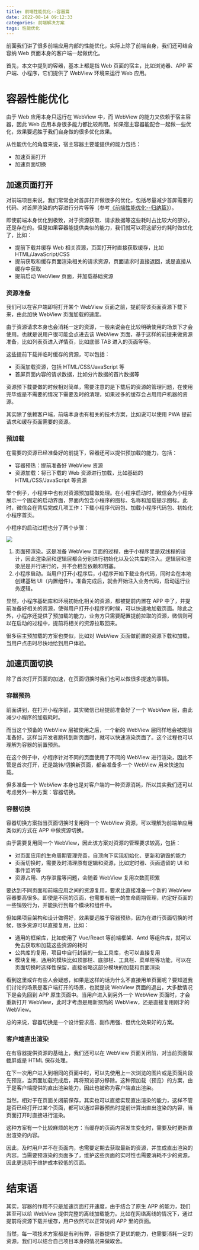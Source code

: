 ```yaml
---
title: 前端性能优化--容器篇
date: 2022-08-14 09:12:33
categories: 前端解决方案
tags: 性能优化
---
```


前面我们讲了很多前端应用内部的性能优化，实际上除了前端自身，我们还可结合容纳 Web 页面本身的客户端一起做优化。

<!--more-->

首先，本文中提到的容器，基本上都是指 Web 页面的宿主，比如浏览器、APP 客户端、小程序，它们提供了 WebView 环境来运行 Web 应用。

# 容器性能优化

由于 Web 应用本身只运行在 WebView 中，而 WebView 的能力又依赖于宿主容器，因此 Web 应用本身很多能力都比较局限。如果宿主容器能配合一起做一些优化，效果要远胜于我们自身做的很多优化效果。

从性能优化的角度来说，宿主容器主要能提供的能力包括：

- 加速页面打开
- 加速页面切换

## 加速页面打开

对前端项目来说，我们常常会对首屏打开做很多的优化，包括尽量减少首屏需要的代码、对首屏渲染的内容进行分片等等（参考[《前端性能优化--归纳篇》](https://godbasin.github.io/2022/03/06/front-end-performance-optimization/)）。

即使前端本身优化到极致，对于资源获取、请求数据等这些耗时占比较大的部分，还是存在的。但是如果容器能提供类似的能力，我们就可以将这部分的耗时做优化了，比如：

- 提前下载并缓存 Web 相关资源，页面打开时直接获取缓存，比如 HTML/JavaScript/CSS
- 提前获取和缓存页面渲染相关的请求资源，页面请求时直接返回，或是直接从缓存中获取
- 提前启动 WebView 页面，并加载基础资源

### 资源准备

我们可以在客户端即将打开某个 WebView 页面之前，提前将该页面资源下载下来，由此加快 WebView 页面加载的速度。

由于资源请求本身也会消耗一定的资源，一般来说会在比较明确使用的场景下才会使用。也就是说用户很可能会点进去该 WebView 页面，基于这样的前提来做资源准备，比如列表页进入详情页，比如底部 TAB 进入的页面等等。

这些提前下载并临时缓存的资源，可以包括：

- 页面加载资源，包括 HTML/CSS/JavaScript 等
- 首屏页面内容的请求数据，比如分片数据的首片数据等

资源预下载要做的时候相对简单，需要注意的是下载后的资源的管理问题，在使用完毕或是不需要的情况下需要及时的清理，如果过多的缓存会占用用户机器的资源。

其实除了依赖客户端，前端本身也有相关的技术方案，比如说可以使用 PWA 提前请求和缓存页面需要的资源。

### 预加载

在需要的资源已经准备好的前提下，容器还可以提供预加载的能力，包括：

- 容器预热：提前准备好 WebView 资源
- 资源加载：将已下载的 Web 资源进行加载，比如基础的 HTML/CSS/JavaScript 等资源

举个例子，小程序中也有对资源预加载做处理。在小程序启动时，微信会为小程序展示一个固定的启动界面，界面内包含小程序的图标、名称和加载提示图标。此时，微信会在背后完成几项工作：下载小程序代码包、加载小程序代码包、初始化小程序首页。

小程序的启动过程也分了两个步骤：

![](https://github-imglib-1255459943.cos.ap-chengdu.myqcloud.com/wxapp-66.jpg)

1. 页面预渲染。这是准备 WebView 页面的过程，由于小程序里是双线程的设计，因此渲染层和逻辑层都会分别进行初始化以及公共库的注入。逻辑层和渲染层是并行进行的，并不会相互依赖和阻塞。
2. 小程序启动。当用户打开小程序后，小程序开始下载业务代码，同时会在本地创建基础 UI（内置组件）。准备完成后，就会开始注入业务代码，启动运行业务逻辑。

显然，小程序基础库和环境初始化相关的资源，都被提前内置在 APP 中了，并提前准备好相关的资源，使得用户打开小程序的时候，可以快速地加载页面。除此之外，小程序还提供了预加载的能力，业务方只需要配置提前拉取的资源，微信则可以在启动的过程中，提前将相关的资源拉取回来。

很多宿主预加载的方案也类似，比如对 WebView 页面做前置的资源下载和加载，当用户点击时尽快地给到用户体验。

## 加速页面切换

除了首次打开页面的加速，在页面切换时我们也可以做很多提速的事情。

### 容器预热

前面讲到，在打开小程序前，其实微信已经提前准备好了一个 WebView 层，由此减少小程序的加载耗时。

而当这个预备的 WebView 层被使用之后，一个新的 WebView 层同样地会被提前准备好。这样当开发者跳转到新页面时，就可以快速渲染页面了。这个过程也可以理解为容器的前置预热。

在这个例子中，小程序针对不同的页面使用了不同的 WebView 进行渲染，因此不管是首次打开，还是跳转/切换新页面，都会准备多一个 WebView 用来快速加载。

但多准备一个 WebView 本身也是对客户端的一种资源消耗，所以其实我们还可以考虑另外一种方案：容器切换。

### 容器切换

容器切换方案指当页面切换时复用同一个 WebView 资源，可以理解为前端单应用类似的方式在 APP 中做资源切换。

由于需要复用同一个 WebView，因此该方案对资源的管理要求较高，包括：

- 对页面应用的生命周期管理完善，自顶向下实现初始化、更新和销毁的能力
- 页面切换时，需要及时清理原有逻辑和资源，比如定时器、页面遗留的 UI 和事件监听等
- 资源占用、内存泄露等问题，会随着 WebView 复用次数而积累

要达到不同页面和前端应用之间的资源复用，要求比直接准备一个新的 WebView 容器要高很多。即使是不同的页面，也需要有统一的生命周期管理，约定好页面的一些销毁行为，并能执行到每个模块和组件中。

但如果项目架构和设计做得好，效果要远胜于容器预热，因为在进行页面切换的时候，很多资源可以直接复用，比如：

- 通用的框架库，比如使用了 Vue/React 等前端框架、Antd 等组件库，就可以免去获取和加载这些资源的耗时
- 公共库的复用，项目中自行封装的一些工具库，也可以直接复用
- 模块复用，通用的模块比如顶部栏、底部栏、工具栏、菜单栏等功能，可以在页面切换时选择性保留，直接省略这部分模块的加载和页面渲染

看到这里或许有些人会疑惑，如果是这样的话为什么不直接用单页面呢？要知道我们讨论的场景是客户端打开的场景，也就是说 WebView 页面的退出，大多数情况下是会先回到 APP 原生页面中。当用户进入到另外一个 WebView 页面时，才会重新打开 WebView，此时才考虑是用新预热的 WebView，还是直接复用刚才的 WebView。

总的来说，容器切换是一个设计要求高、副作用强、但优化效果好的方案。

### 客户端直出渲染

在有容器提供资源的基础上，我们还可以在 WebView 页面关闭前，对当前页面做截屏或是 HTML 保存处理。

在下一次用户进入到相同的页面中时，可以先使用上一次浏览的图片或是页面片段先预览，当页面加载完成后，再将预览部分移除。这种预加载（预览）的方案，由于是客户端提供的直出渲染能力，因此也被称为客户端直出渲染。

当然，相对于在页面关闭前保存，其实也可以直接实现直出渲染的能力，这样不管是否已经打开过某个页面，都可以通过容器预热时提前计算出直出渲染的内容，当页面打开时直接进行渲染。

这种方案有一个比较麻烦的地方：当缓存的页面内容发生变化时，需要及时更新直出渲染的内容。

因此，及时用户并不在页面内，也需要定期去获取最新的资源，并生成直出渲染的内容。当需要预渲染的页面多了，维护这些页面的实时性也需要消耗不少的资源，因此更适用于维护成本较低的页面。

# 结束语

其实，容器的作用不只是加速页面打开速度，由于结合了原生 APP 的能力，我们甚至可以给 WebView 提供完整的离线加载能力。比如在网络离线的情况下，通过提前将资源下载并缓存，用户依然可以正常访问 APP 里的页面。

当然，每一项技术方案都是有利有弊，容器提供了更优的能力，也需要消耗一定的资源，我们可以结合自己项目本身的情况来做取舍。
